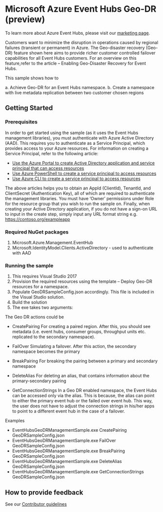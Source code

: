 ﻿# Microsoft Azure Event Hubs Geo-DR (preview)

To learn more about Azure Event Hubs, please visit our [marketing page](https://azure.microsoft.com/services/event-hubs/).

Customers want to minimize the disruption in operations caused by regional failures (transient or permanent) in Azure. The Geo-disaster recovery (Geo-DR) feature shown here aims to provide richer customer controlled failover capabilities for all Event Hubs customers. For an overview on this feature,refer to the article – Enabling Geo-Disaster Recovery for Event Hubs.

This sample shows how to 

a.	Achieve Geo-DR for an Event Hubs namespace. 
b.	Create a namespace with live metadata replication between two customer chosen regions

## Getting Started
### Prerequisites

In order to get started using the sample (as it uses the Event Hubs management libraries), you must authenticate with Azure Active Directory (AAD). This requires you to authenticate as a Service Principal, which provides access to your Azure resources. For information on creating a Service Principal, refer to the following article:

*	[Use the Azure Portal to create Active Directory application and service principal that can access resources](https://docs.microsoft.com/azure/azure-resource-manager/resource-group-create-service-principal-portal)
*	[Use Azure PowerShell to create a service principal to access resources](https://docs.microsoft.com/azure/azure-resource-manager/resource-group-authenticate-service-principal)
*	[Use Azure CLI to create a service principal to access resources](https://docs.microsoft.com/azure/azure-resource-manager/resource-group-authenticate-service-principal-cli)

The above articles helps you to obtain an AppId (ClientId), TenantId, and ClientSecret (Authentication Key), all of which are required to authenticate the management libraries. You must have ‘Owner’ permissions under Role for the resource group that you wish to run the sample on. Finally, when creating your Active Directory application, if you do not have a sign-on URL to input in the create step, simply input any URL format string e.g. https://contoso.org/exampleapp

### Required NuGet packages

1.	Microsoft.Azure.Management.EventHub
2.	Microsoft.IdentityModel.Clients.ActiveDirectory - used to authenticate with AAD

### Running the sample

1.	This requires Visual Studio 2017
2.	Provision the required resources using the template – Deploy Geo-DR resources for a namespace.
3.	Populate GeoDRSampleConfig.json accordingly. This file is included in the Visual Studio solution.
4.	Build the solution
5.	The exe takes two arguments: <Geo DR action> <Config file with Azure resource details>

The Geo DR actions could be

*	CreatePairing
For creating a paired region. After this, you should see metadata (i.e. event hubs, consumer groups, throughput units etc. replicated to the secondary namespace).

*	FailOver
Simulating a failover. After this action, the secondary namespace becomes the primary

*	BreakPairing
For breaking the pairing between a primary and secondary namespace

*	DeleteAlias
For deleting an alias, that contains information about the primary-secondary pairing

*	GetConnectionStrings
In a Geo DR enabled namespace, the Event Hubs can be accessed only via the alias. This is because, the alias can point to either the primary event hub or the failed over event hub. This way, the user does not have to adjust the connection strings in his/her apps to point to a different event hub in the case of a failover.

Examples
*	EventHubsGeoDRManagementSample.exe CreatePairing GeoDRSampleConfig.json
*	EventHubsGeoDRManagementSample.exe FailOver GeoDRSampleConfig.json
*	EventHubsGeoDRManagementSample.exe BreakPairing GeoDRSampleConfig.json
*	EventHubsGeoDRManagementSample.exe DeleteAlias GeoDRSampleConfig.json
*	EventHubsGeoDRManagementSample.exe GetConnectionStrings GeoDRSampleConfig.json

## How to provide feedback
See our [Contributor guidelines](https://github.com/Azure/azure-event-hubs/blob/master/.github/CONTRIBUTING.md)


